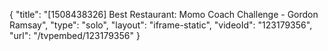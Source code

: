 {
    "title": "[1508438326] Best Restaurant: Momo Coach Challenge - Gordon Ramsay",
    "type": "solo",
    "layout": "iframe-static",
    "videoId": "123179356",
    "url": "\/tvpembed\/123179356"
}